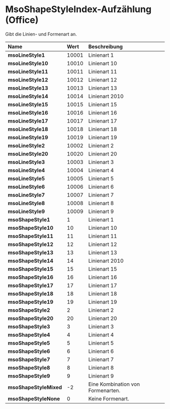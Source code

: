 
# MsoShapeStyleIndex-Aufzählung (Office)

Gibt die Linien- und Formenart an.



|**Name**|**Wert**|**Beschreibung**|
|:-----|:-----|:-----|
|**msoLineStyle1**|10001|Linienart 1|
|**msoLineStyle10**|10010|Linienart 10|
|**msoLineStyle11**|10011|Linienart 11|
|**msoLineStyle12**|10012|Linienart 12|
|**msoLineStyle13**|10013|Linienart 13|
|**msoLineStyle14**|10014|Linienart 2010|
|**msoLineStyle15**|10015|Linienart 15|
|**msoLineStyle16**|10016|Linienart 16|
|**msoLineStyle17**|10017|Linienart 17|
|**msoLineStyle18**|10018|Linienart 18|
|**msoLineStyle19**|10019|Linienart 19|
|**msoLineStyle2**|10002|Linienart 2|
|**msoLineStyle20**|10020|Linienart 20|
|**msoLineStyle3**|10003|Linienart 3|
|**msoLineStyle4**|10004|Linienart 4|
|**msoLineStyle5**|10005|Linienart 5|
|**msoLineStyle6**|10006|Linienart 6|
|**msoLineStyle7**|10007|Linienart 7|
|**msoLineStyle8**|10008|Linienart 8|
|**msoLineStyle9**|10009|Linienart 9|
|**msoShapeStyle1**|1|Linienart 1|
|**msoShapeStyle10**|10|Linienart 10|
|**msoShapeStyle11**|11|Linienart 11|
|**msoShapeStyle12**|12|Linienart 12|
|**msoShapeStyle13**|13|Linienart 13|
|**msoShapeStyle14**|14|Linienart 2010|
|**msoShapeStyle15**|15|Linienart 15|
|**msoShapeStyle16**|16|Linienart 16|
|**msoShapeStyle17**|17|Linienart 17|
|**msoShapeStyle18**|18|Linienart 18|
|**msoShapeStyle19**|19|Linienart 19|
|**msoShapeStyle2**|2|Linienart 2|
|**msoShapeStyle20**|20|Linienart 20|
|**msoShapeStyle3**|3|Linienart 3|
|**msoShapeStyle4**|4|Linienart 4|
|**msoShapeStyle5**|5|Linienart 5|
|**msoShapeStyle6**|6|Linienart 6|
|**msoShapeStyle7**|7|Linienart 7|
|**msoShapeStyle8**|8|Linienart 8|
|**msoShapeStyle9**|9|Linienart 9|
|**msoShapeStyleMixed**|-2|Eine Kombination von Formenarten.|
|**msoShapeStyleNone**|0|Keine Formenart.|
